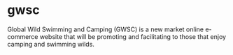 # gwsc
Global Wild Swimming and Camping (GWSC) is a new market online e-commerce website that will be promoting and facilitating to those that enjoy camping and swimming wilds.
